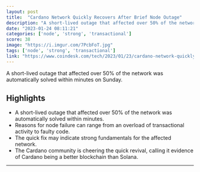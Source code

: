 ```yaml
---
layout: post
title:  "Cardano Network Quickly Recovers After Brief Node Outage"
description: "A short-lived outage that affected over 50% of the network was automatically solved within minutes on Sunday."
date: "2023-01-24 08:11:21"
categories: ['node', 'strong', 'transactional']
score: 38
image: "https://i.imgur.com/7PcbFoT.jpg"
tags: ['node', 'strong', 'transactional']
link: "https://www.coindesk.com/tech/2023/01/23/cardano-network-quickly-recovers-after-brief-node-outrage/?utm_medium=social&amp;utm_source=twitter&amp;utm_campaign=coindesk_main&amp;utm_term=organic&amp;utm_content=editorial"
---
```


A short-lived outage that affected over 50% of the network was automatically solved within minutes on Sunday.

## Highlights

- A short-lived outage that affected over 50% of the network was automatically solved within minutes.
- Reasons for node failure can range from an overload of transactional activity to faulty code.
- The quick fix may indicate strong fundamentals for the affected network.
- The Cardano community is cheering the quick revival, calling it evidence of Cardano being a better blockchain than Solana.

---
